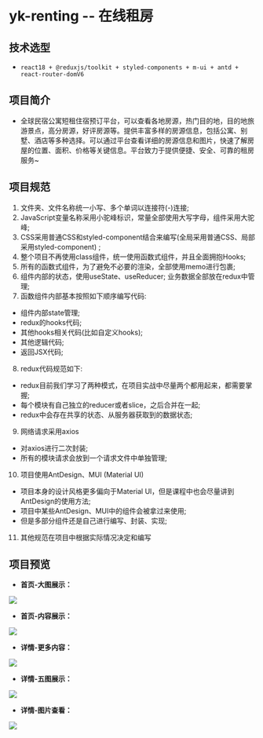 # yk-renting -- 在线租房

## 技术选型

* `react18 + @reduxjs/toolkit + styled-components + m-ui + antd + react-router-domV6`



## 项目简介

* 全球民宿公寓短租住宿预订平台，可以查看各地房源，热门目的地，目的地旅游景点，高分房源，好评房源等。提供丰富多样的房源信息，包括公寓、别墅、酒店等多种选择。可以通过平台查看详细的房源信息和图片，快速了解房屋的位置、面积、价格等关键信息。平台致力于提供便捷、安全、可靠的租房服务~



## 项目规范

1. 文件夹、文件名称统一小写、多个单词以连接符(-)连接;
2. JavaScript变量名称采用小驼峰标识，常量全部使用大写字母，组件采用大驼峰;
3. CSS采用普通CSS和styled-component结合来编写(全局采用普通CSS、局部采用styled-component) ;
4. 整个项目不再使用class组件，统一使用函数式组件，并且全面拥抱Hooks;
5. 所有的函数式组件，为了避免不必要的渲染，全部使用memo进行包裹;
6. 组件内部的状态，使用useState、useReducer; 业务数据全部放在redux中管理;
7. 函数组件内部基本按照如下顺序编写代码:
  * 组件内部state管理;
  * redux的hooks代码;
  * 其他hooks相关代码(比如自定义hooks);
  * 其他逻辑代码;
  * 返回JSX代码;
8. redux代码规范如下:
  * redux目前我们学习了两种模式，在项目实战中尽量两个都用起来，都需要掌握;
  * 每个模块有自己独立的reducer或者slice，之后合并在一起;
  * redux中会存在共享的状态、从服务器获取到的数据状态;
9. 网络请求采用axios
  * 对axios进行二次封装;
  * 所有的模块请求会放到一个请求文件中单独管理;
10. 项目使用AntDesign、MUI (Material UI)
  * 项目本身的设计风格更多偏向于Material Ul，但是课程中也会尽量讲到AntDesign的使用方法;
  * 项目中某些AntDesign、MUI中的组件会被拿过来使用;
  * 但是多部分组件还是自己进行编写、封装、实现;
11. 其他规范在项目中根据实际情况决定和编写



## 项目预览

* **首页-大图展示：**

![](C:/Users/A-SHIYI/Desktop/Demo/yk-renting/README.assets/01.png)

* **首页-内容展示：**

![](C:/Users/A-SHIYI/Desktop/Demo/yk-renting/README.assets/02.png)

* **详情-更多内容：**

![](C:/Users/A-SHIYI/Desktop/Demo/yk-renting/README.assets/03.png)

* **详情-五图展示：**

![](C:/Users/A-SHIYI/Desktop/Demo/yk-renting/README.assets/04.png)

* **详情-图片查看：**

![](C:/Users/A-SHIYI/Desktop/Demo/yk-renting/README.assets/05.png)
